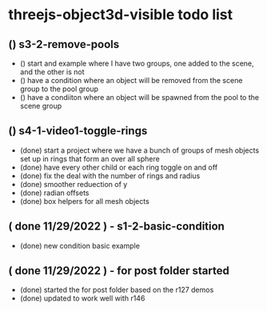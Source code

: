 # threejs-object3d-visible todo list

## () s3-2-remove-pools
* () start and example where I have two groups, one added to the scene, and the other is not
* () have a condition where an object will be removed from the scene group to the pool group
* () have a condiiton where an object will be spawned from the pool to the scene group

## () s4-1-video1-toggle-rings
* (done) start a project where we have a bunch of groups of mesh objects set up in rings that form an over all sphere
* (done) have every other child or each ring toggle on and off
* (done) fix the deal with the number of rings and radius
* (done) smoother reduection of y
* (done) radian offsets
* (done) box helpers for all mesh objects

## ( done 11/29/2022 ) - s1-2-basic-condition
* (done) new condition basic example

## ( done 11/29/2022 ) - for post folder started
* (done) started the for post folder based on the r127 demos
* (done) updated to work well with r146
